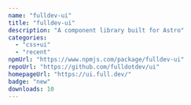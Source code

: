 ```yaml
---
name: "fulldev-ui"
title: "fulldev-ui"
description: "A component library built for Astro"
categories:
  - "css+ui"
  - "recent"
npmUrl: "https://www.npmjs.com/package/fulldev-ui"
repoUrl: "https://github.com/fulldotdev/ui"
homepageUrl: "https://ui.full.dev/"
badge: "new"
downloads: 10
---
```

